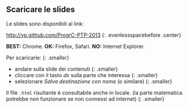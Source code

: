 ## Scaricare le slides

Le slides sono disponibili al link:

<http://yp.github.com/ProgrC-PTP-2013>
{: .evenlessspacebefore .center}

**BEST:** Chrome. **OK:** Firefox, Safari. **NO:** Internet Explorer.

Per scaricarle:
{: .smaller}

- andare sulla slide dei contenuti
{: .smaller}
- cliccare con il tasto _dx_ sulla parte che interessa
{: .smaller}
- selezionare _Salva destinazione con nome_ (o similare)
{: .smaller}

Il file `.html` risultante è consultabile anche in locale.
(la parte matematica potrebbe non funzionare se non connessi ad internet)
{: .smaller}
